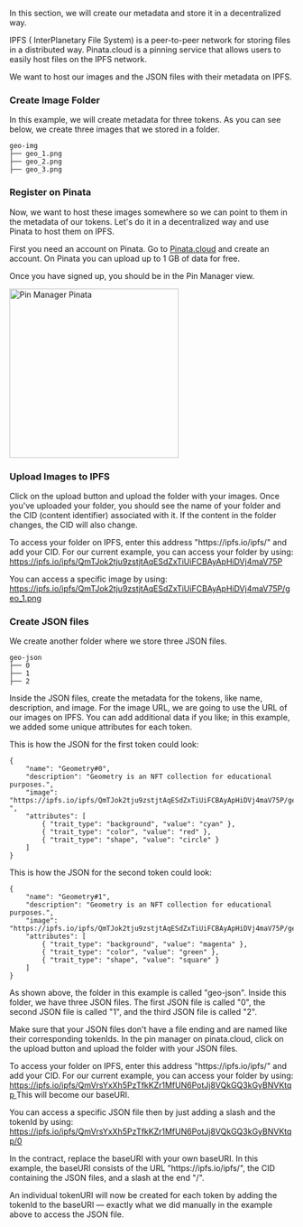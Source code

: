 In this section, we will create our metadata and store it in a decentralized way.

IPFS ( InterPlanetary File System) is a peer-to-peer network for storing files in a distributed way. Pinata.cloud is a pinning service that allows users to easily host files on the IPFS network.

We want to host our images and the JSON files with their metadata on IPFS.

### Create Image Folder

In this example, we will create metadata for three tokens. As you can see below, we create three images that we stored in a folder.

```
geo-img
├── geo_1.png
├── geo_2.png
├── geo_3.png
```

### Register on Pinata

Now, we want to host these images somewhere so we can point to them in the metadata of our tokens. Let's do it in a decentralized way and use Pinata to host them on IPFS.

First you need an account on Pinata. Go to <a href="https://app.pinata.cloud/register" target="_blank">Pinata.cloud</a> and create an account. On Pinata you can upload up to 1 GB of data for free.

Once you have signed up, you should be in the Pin Manager view.

<img src="https://i.imgur.com/yKpD65m.png" alt="Pin Manager Pinata" width="300"/>

### Upload Images to IPFS

Click on the upload button and upload the folder with your images.
Once you've uploaded your folder, you should see the name of your folder and the CID (content identifier) associated with it. If the content in the folder changes, the CID will also change.

To access your folder on IPFS, enter this address "https\://ipfs.io/ipfs/" and add your CID. For our current example, you can access your folder by using: <a href="https://ipfs.io/ipfs/QmTJok2tju9zstjtAqESdZxTiUiFCBAyApHiDVj4maV75P" target="_blank">
https\://ipfs.io/ipfs/QmTJok2tju9zstjtAqESdZxTiUiFCBAyApHiDVj4maV75P </a>

You can access a specific image by using: <a href="https://ipfs.io/ipfs/QmTJok2tju9zstjtAqESdZxTiUiFCBAyApHiDVj4maV75P/geo_1.png" target="_blank">
https\://ipfs.io/ipfs/QmTJok2tju9zstjtAqESdZxTiUiFCBAyApHiDVj4maV75P/geo_1.png </a>

### Create JSON files

We create another folder where we store three JSON files.

```
geo-json
├── 0
├── 1
├── 2
```

Inside the JSON files, create the metadata for the tokens, like name, description, and image.
For the image URL, we are going to use the URL of our images on IPFS. You can add additional data if you like; in this example, we added some unique attributes for each token.

This is how the JSON for the first token could look:

```
{
    "name": "Geometry#0",
    "description": "Geometry is an NFT collection for educational purposes.",
    "image": "https://ipfs.io/ipfs/QmTJok2tju9zstjtAqESdZxTiUiFCBAyApHiDVj4maV75P/geo_1.png
",
    "attributes": [
        { "trait_type": "background", "value": "cyan" },
        { "trait_type": "color", "value": "red" },
        { "trait_type": "shape", "value": "circle" }
    ]
}
```

This is how the JSON for the second token could look:

```
{
    "name": "Geometry#1",
    "description": "Geometry is an NFT collection for educational purposes.",
    "image": "https://ipfs.io/ipfs/QmTJok2tju9zstjtAqESdZxTiUiFCBAyApHiDVj4maV75P/geo_2.png",
    "attributes": [
        { "trait_type": "background", "value": "magenta" },
        { "trait_type": "color", "value": "green" },
        { "trait_type": "shape", "value": "square" }
    ]
}
```

As shown above, the folder in this example is called "geo-json". Inside this folder, we have three JSON files.
The first JSON file is called "0", the second JSON file is called "1", and the third JSON file is called "2".

Make sure that your JSON files don't have a file ending and are named like their corresponding tokenIds.
In the pin manager on pinata.cloud, click on the upload button and upload the folder with your JSON files.

To access your folder on IPFS, enter this address "https\://ipfs.io/ipfs/" and add your CID.
For our current example, you can access your folder by using: <a href="https://ipfs.io/ipfs/QmVrsYxXh5PzTfkKZr1MfUN6PotJj8VQkGQ3kGyBNVKtqp" target="_blank">
https\://ipfs.io/ipfs/QmVrsYxXh5PzTfkKZr1MfUN6PotJj8VQkGQ3kGyBNVKtqp </a>
This will become our baseURI.

You can access a specific JSON file then by just adding a slash and the tokenId by using: <a href="https://ipfs.io/ipfs/QmVrsYxXh5PzTfkKZr1MfUN6PotJj8VQkGQ3kGyBNVKtqp/0" target="_blank">
https\://ipfs.io/ipfs/QmVrsYxXh5PzTfkKZr1MfUN6PotJj8VQkGQ3kGyBNVKtqp/0 </a>

In the contract, replace the baseURI with your own baseURI. In this example, the baseURI consists of the URL
"https\://ipfs.io/ipfs/", the CID containing the JSON files, and a slash at the end "/".

An individual tokenURI will now be created for each token by adding the tokenId to the baseURI — exactly what we did manually in the example above to access the JSON file.
